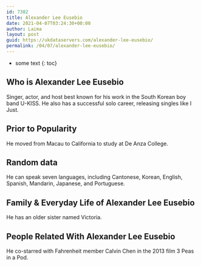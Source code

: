 ```yaml
---
id: 7302
title: Alexander Lee Eusebio
date: 2021-04-07T03:24:30+00:00
author: Laima
layout: post
guid: https://ukdataservers.com/alexander-lee-eusebio/
permalink: /04/07/alexander-lee-eusebio/
---
```


* some text
{: toc}


## Who is Alexander Lee Eusebio
                  
                  
                  
Singer, actor, and host best known for his work in the South Korean boy band U-KISS. He also has a successful solo career, releasing singles like I Just.
                  
              
            
              
            
                
                
                
## Prior to Popularity
                  
                  
                  
He moved from Macau to California to study at De Anza College.
                  
              
            
              
            
                
                
                
## Random data
                  
                  
                  
He can speak seven languages, including Cantonese, Korean, English, Spanish, Mandarin, Japanese, and Portuguese.
                  
              
            
              
            
                
                
                
## Family & Everyday Life of Alexander Lee Eusebio
                  
                  
                  
He has an older sister named Victoria.
                  
              
            
              
            
                
                
                
## People Related With Alexander Lee Eusebio
                  
                  
                  
He co-starred with Fahrenheit member Calvin Chen in the 2013 film 3 Peas in a Pod.
                  
              
            
              
            
                
              
            
              
              
            
            
              
            
          
          
          